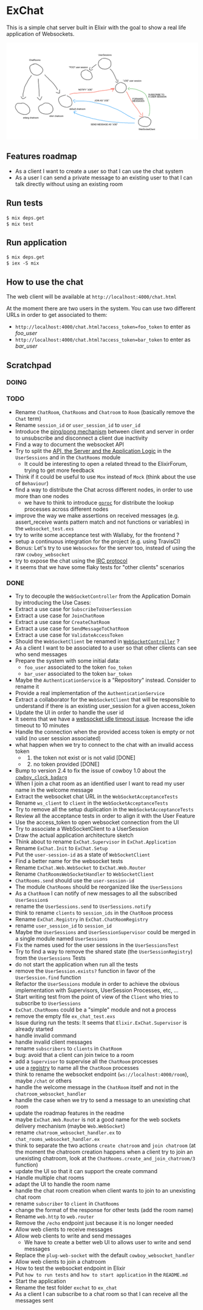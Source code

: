 # ExChat

This is a simple chat server built in Elixir with the goal to show a real life application of Websockets.

![the sketch](/sketch.png?raw=true)

## Features roadmap

- As a client I want to create a user so that I can use the chat system
- As a user I can send a private message to an existing user to that I can talk directly without using an existing room

## Run tests

```
$ mix deps.get
$ mix test
```

## Run application

```
$ mix deps.get
$ iex -S mix
```

## How to use the chat

The web client will be available at `http://localhost:4000/chat.html`

At the moment there are two users in the system. You can use two different URLs in order to get associated to them:

- `http://localhost:4000/chat.html?access_token=foo_token` to enter as _foo_user_
- `http://localhost:4000/chat.html?access_token=bar_token` to enter as _bar_user_

## Scratchpad

### DOING



### TODO

- Rename `ChatRoom`, `ChatRooms` and `Chatroom` to `Room` (basically remove the `Chat` term)
- Rename `session_id` or `user_session_id` to `user_id`
- Introduce the [ping/pong mechanism](https://ninenines.eu/docs/en/cowboy/2.4/guide/ws_handlers/#_keeping_the_connection_alive) between client and server in order to unsubscribe and disconnect a client due inactivity
- Find a way to document the websocket API
- Try to split the [API, the Server and the Application Logic](https://pragdave.me/blog/2017/07/13/decoupling-interface-and-implementation-in-elixir.html) in the `UserSessions` and in the `ChatRooms` module
  - It could be interesting to open a related thread to the ElixirForum, trying to get more feedback
- Think if it could be useful to use `Mox` instead of `Mock` (think about the use of `Behaviour`)
- find a way to distribute the Chat across different nodes, in order to use more than one nodes
  - we have to think to introduce [`gproc`](https://github.com/uwiger/gproc) for distribute the lookup processes across different nodes
- improve the way we make assertions on received messages (e.g. assert_receive wants pattern match and not functions or variables) in the `websocket_test.exs`
- try to write some acceptance test with Wallaby, for the frontend ?
- setup a continuous integration for the project (e.g. using TravisCI)
- Bonus: Let's try to use `Websockex` for the server too, instead of using the raw `cowboy_websocket`
- try to expose the chat using the [IRC protocol](https://tools.ietf.org/html/rfc1459)
- it seems that we have some flaky tests for "other clients" scenarios

### DONE

- Try to decouple the `WebSocketController` from the Application Domain by introducing the Use Cases:
- Extract a use case for `SubscribeToUserSession`
- Extract a use case for `JoinChatRoom`
- Extract a use case for `CreateChatRoom`
- Extract a use case for `SendMessageToChatRoom`
- Extract a use case for `ValidateAccessToken`
- Should the `WebSocketClient` be renamed in [`WebSocketController`](https://8thlight.com/blog/uncle-bob/2012/08/13/the-clean-architecture.html) ?
- As a client I want to be associated to a user so that other clients can see who send messages
- Prepare the system with some initial data:
  - `foo_user` associated to the token `foo_token`
  - `bar_user` associated to the token `bar_token`
- Maybe the `AuthenticationService` is a "Repository" instead. Consider to rename it
- Provide a real implementation of the `AuthenticationService`
- Extract a collaborator for the `WebSocketClient` that will be responsible to understand if there is an existing user_session for a given access_token
- Update the UI in order to handle the user id
- It seems that we have a [websocket idle timeout issue](https://ninenines.eu/docs/en/cowboy/2.4/guide/ws_handlers/#_keeping_the_connection_alive). Increase the idle timeout to 10 minutes
- Handle the connection when the provided access token is empty or not valid (no user session associated)
- what happen when we try to connect to the chat with an invalid access token
  - 1) the token not exist or is not valid [DONE]
  - 2) no token provided [DONE]
- Bump to version 2.4 to fix the issue of cowboy 1.0 about the [`cowboy_clock badarg`](https://github.com/ninenines/cowboy/issues/820)
- When I join a chat room as an identified user I want to read my user name in the welcome message
- Extract the websocket chat URL in the `WebSocketAcceptanceTests`
- Rename `ws_client` to `client` in the `WebSocketAcceptanceTests`
- Try to remove all the setup duplication in the `WebSocketAcceptanceTests`
- Review all the acceptance tests in order to align it with the User Feature
- Use the access_token to open websocket connection from the UI
- Try to associate a WebSocketClient to a UserSession
- Draw the actual application architecture sketch
- Think about to rename `ExChat.Supervisor` in `ExChat.Application`
- Rename `ExChat.Init` to `ExChat.Setup`
- Put the `user-session-id` as a state of `WebSocketClient`
- Find a better name for the websocket tests
- Rename `ExChat.Web.WebSocket` to `ExChat.Web.Router`
- Rename `ChatRoomsWebSocketHandler` to `WebSocketClient`
- `ChatRooms.send` should use the `user-session-id`
- The module `ChatRooms` should be reorganized like the `UserSessions`
- As a `ChatRoom` I can notify of new messages to all the subscribed `UserSession`s
- rename the `UserSessions.send` to `UserSessions.notify`
- think to rename `clients` to `session_ids` in the `ChatRoom` process
- Rename `ExChat.Registry` in `ExChat.ChatRoomRegistry`
- rename `user_session_id` to `session_id`
- Maybe the `UserSessions` and `UserSessionSupervisor` could be merged in a single module named `UserSessions`
- Fix the names used for the user sessions in the `UserSessionsTest`
- Try to find a way to remove the shared state (the `UserSessionRegistry`) from the `UserSessions` Tests
- do not start the application when run all the tests
- remove the `UserSession.exists?` function in favor of the `UserSession.find` function
- Refactor the `UserSessions` module in order to achieve the obvious implementation with Supervisors, UserSession Processes, etc, ...
- Start writing test from the point of view of the `Client` who tries to subscribe to `UserSessions`
- `ExChat.ChatRooms` could be a "simple" module and not a process
- remove the empty file `ex_chat_test.exs`
- Issue during run the tests: It seems that `Elixir.ExChat.Supervisor` is already started
- handle invalid command
- handle invalid client messages
- rename `subscribers` to `clients` in `ChatRoom`
- bug: avoid that a client can join twice to a room
- add a `Supervisor` to supervise all the `ChatRoom` processes
- use a [registry](https://hexdocs.pm/elixir/master/Registry.html) to name all the `ChatRoom` processes
- think to rename the websocket endpoint (`ws://localhost:4000/room`), maybe `/chat` or others
- handle the welcome message in the `ChatRoom` itself and not in the `chatroom_websocket_handler`
- handle the case when we try to send a message to an unexisting chat room
- update the roadmap features in the readme
- maybe `ExChat.Web.Router` is not a good name for the web sockets delivery mechanism (maybe `Web.WebSocket`)
- rename `chatroom_websocket_handler.ex` to `chat_rooms_websocket_handler.ex`
- think to separate the two actions `create chatroom` and `join chatroom` (at the moment the chatroom creation happens when a client try to join an unexisting chatroom, look at the `ChatRooms.create_and_join_chatroom/3` function)
- update the UI so that it can support the create command
- Handle multiple chat rooms
- adapt the UI to handle the room name
- handle the chat room creation when client wants to join to an unexisting chat room
- rename `subscriber` to `client` in `ChatRooms`
- change the format of the response for other tests (add the room name)
- Rename `web.http` to `web.router`
- Remove the `/echo` endpoint just because it is no longer needed
- Allow web clients to receive messages
- Allow web clients to write and send messages
  - We have to create a better web UI to allows user to write and send messages
- Replace the `plug-web-socket` with the default `cowboy_websocket_handler`
- Allow web clients to join a chatroom
- How to test the websocket endpoint in Elixir
- Put `how to run tests` and `how to start application` in the `README.md`
- Start the application
- Rename the test folder `exchat` to `ex_chat`
- As a client I can subscribe to a chat room so that I can receive all the messages sent

